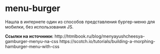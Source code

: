 # menu-burger
<p>Нашла в интернете один из способов представления бургер-меню для мобилки, без использования JS.</p>
<b>Ссылки на источники:</b>
<a>http://htmlbook.ru/blog/menyayushcheesya-gamburger-menyu-na-css</a>
<a>https://scotch.io/tutorials/building-a-morphing-hamburger-menu-with-css</a>

